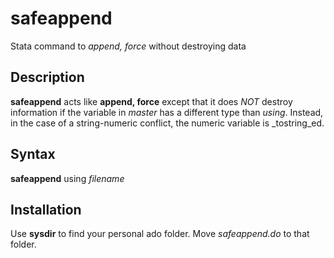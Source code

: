 safeappend 
==========

Stata command to _append, force_ without destroying data

## Description 
__safeappend__ acts like __append, force__ except that it does
_NOT_ destroy information if the variable in _master_ has a different 
type than _using_. Instead, in the case of a string-numeric conflict, 
the numeric variable is _tostring_ed.

## Syntax
__safeappend__ using _filename_

## Installation
Use __sysdir__ to find your personal ado folder. Move _safeappend.do_ to that folder.

